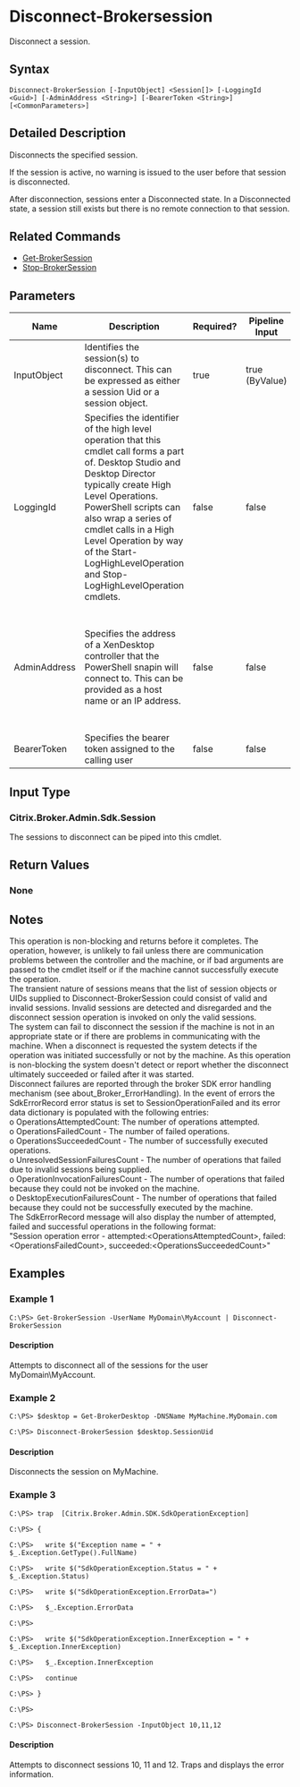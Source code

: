 ﻿
# Disconnect-Brokersession
Disconnect a session.
## Syntax
```
Disconnect-BrokerSession [-InputObject] <Session[]> [-LoggingId <Guid>] [-AdminAddress <String>] [-BearerToken <String>] [<CommonParameters>]
```
## Detailed Description
Disconnects the specified session.

If the session is active, no warning is issued to the user before that session is disconnected.

After disconnection, sessions enter a Disconnected state. In a Disconnected state, a session still exists but there is no remote connection to that session.


## Related Commands

* [Get-BrokerSession](./Get-BrokerSession/)
* [Stop-BrokerSession](./Stop-BrokerSession/)
## Parameters
| Name   | Description | Required? | Pipeline Input | Default Value |
| --- | --- | --- | --- | --- |
| InputObject | Identifies the session(s) to disconnect. This can be expressed as either a session Uid or a session object. | true | true (ByValue) |  |
| LoggingId | Specifies the identifier of the high level operation that this cmdlet call forms a part of. Desktop Studio and Desktop Director typically create High Level Operations. PowerShell scripts can also wrap a series of cmdlet calls in a High Level Operation by way of the Start-LogHighLevelOperation and Stop-LogHighLevelOperation cmdlets. | false | false |  |
| AdminAddress | Specifies the address of a XenDesktop controller that the PowerShell snapin will connect to. This can be provided as a host name or an IP address. | false | false | Localhost. Once a value is provided by any cmdlet, this value will become the default. |
| BearerToken | Specifies the bearer token assigned to the calling user | false | false |  |

## Input Type

### Citrix.Broker.Admin.Sdk.Session
The sessions to disconnect can be piped into this cmdlet.
## Return Values

### None

## Notes
This operation is non-blocking and returns before it completes. The operation, however, is unlikely to fail unless there are communication problems between the controller and the machine, or if bad arguments are passed to the cmdlet itself or if the machine cannot successfully execute the operation.<br>    The transient nature of sessions means that the list of session objects or UIDs supplied to Disconnect-BrokerSession could consist of valid and invalid sessions. Invalid sessions are detected and disregarded and the disconnect session operation is invoked on only the valid sessions.<br>    The system can fail to disconnect the session if the machine is not in an appropriate state or if there are problems in communicating with the machine. When a disconnect is requested the system detects if the operation was initiated successfully or not by the machine. As this operation is non-blocking the system doesn't detect or report whether the disconnect ultimately succeeded or failed after it was started.<br>    Disconnect failures are reported through the broker SDK error handling mechanism (see about\_Broker\_ErrorHandling). In the event of errors the SdkErrorRecord error status is set to SessionOperationFailed and its error data dictionary is populated with the following entries:<br>    o OperationsAttemptedCount: The number of operations attempted.<br>    o OperationsFailedCount - The number of failed operations.<br>    o OperationsSucceededCount - The number of successfully executed operations.<br>    o UnresolvedSessionFailuresCount - The number of operations that failed due to invalid sessions being supplied.<br>    o OperationInvocationFailuresCount - The number of operations that failed because they could not be invoked on the machine.<br>    o DesktopExecutionFailuresCount - The number of operations that failed because they could not be successfully executed by the machine.<br>    The SdkErrorRecord message will also display the number of attempted, failed and successful operations in the following format:<br>    "Session operation error - attempted:&lt;OperationsAttemptedCount&gt;, failed:&lt;OperationsFailedCount&gt;, succeeded:&lt;OperationsSucceededCount&gt;"
## Examples

### Example 1
```
C:\PS> Get-BrokerSession -UserName MyDomain\MyAccount | Disconnect-BrokerSession
```
#### Description
Attempts to disconnect all of the sessions for the user MyDomain\\MyAccount.
### Example 2
```
C:\PS> $desktop = Get-BrokerDesktop -DNSName MyMachine.MyDomain.com

C:\PS> Disconnect-BrokerSession $desktop.SessionUid
```
#### Description
Disconnects the session on MyMachine.
### Example 3
```
C:\PS> trap  [Citrix.Broker.Admin.SDK.SdkOperationException]

C:\PS> {

C:\PS>   write $("Exception name = " + $_.Exception.GetType().FullName)

C:\PS>   write $("SdkOperationException.Status = " + $_.Exception.Status)

C:\PS>   write $("SdkOperationException.ErrorData=")

C:\PS>   $_.Exception.ErrorData

C:\PS>

C:\PS>   write $("SdkOperationException.InnerException = " + $_.Exception.InnerException)

C:\PS>   $_.Exception.InnerException

C:\PS>   continue

C:\PS> }

C:\PS>

C:\PS> Disconnect-BrokerSession -InputObject 10,11,12
```
#### Description
Attempts to disconnect sessions 10, 11 and 12. Traps and displays the error information.
